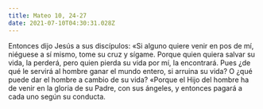 ```yaml
---
title: Mateo 10, 24-27
date: 2021-07-10T04:30:31.028Z
---
```

Entonces dijo Jesús a sus discípulos: «Si alguno quiere venir en pos de mí, niéguese a sí mismo, tome su cruz y sígame. Porque quien quiera salvar su vida, la perderá, pero quien pierda su vida por mí, la encontrará. Pues ¿de qué le servirá al hombre ganar el mundo entero, si arruina su vida? O ¿qué puede dar el hombre a cambio de su vida? «Porque el Hijo del hombre ha de venir en la gloria de su Padre, con sus ángeles, y entonces pagará a cada uno según su conducta.